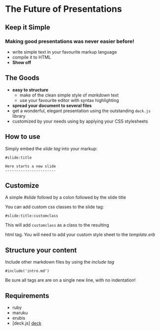 The Future of Presentations
===========================

Keep it Simple
--------------

### Making good presentations was never easier before!

- write simple text in your favourite markup language
- compile it to HTML
- **Show off**

The Goods
---------

- **easy to structure**
  + make of the clean simple style of *markdown* text
  + use your favourite editor with syntax highlighting
- **spread your document to several files**
- get a wonderful, elegant presentation using the outstanding `deck.js` library
- customized by your needs using by applying your CSS stylesheets

How to use
----------

Simply embed the *slide tag* into your markup:

    #slide:title

    Here starts a new slide
    -----------------------

Customize
---------

A simple *#slide* followd by a colon followed by the slide title

You can add custom css classes to the slide tag:

    #slide:title:customclass

This will add `customclass` as a class to the resulting
*<section>* html tag.
You will need to add your custom style sheet to the *template.erb*


Structure your content
----------------------

Include other markdown files by using the *include tag*

    #include('intro.md')

Be sure all tags are are on a single new line, with no
indentation!

Requirements
------------

- ruby
- maruku
- erubis
- [deck.js] [deck]

[deck]: http://imakewebthings.github.com/deck.js/ "deck.js"

